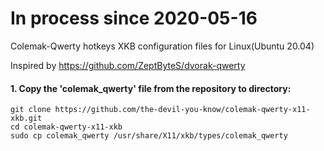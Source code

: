 # In process since 2020-05-16

Colemak-Qwerty hotkeys XKB configuration files for Linux(Ubuntu 20.04)

Inspired by https://github.com/ZeptByteS/dvorak-qwerty

#### 1. Copy the 'colemak_qwerty' file from the repository to directory:
```
git clone https://github.com/the-devil-you-know/colemak-qwerty-x11-xkb.git
cd colemak-qwerty-x11-xkb
sudo cp colemak_qwerty /usr/share/X11/xkb/types/colemak_qwerty
```
